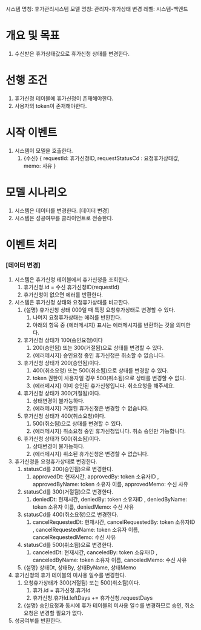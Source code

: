 시스템 명칭: 휴가관리시스템
모델 명칭: 관리자-휴가상태 변경
레벨:  시스템-백엔드

# 개요 및 목표
1. 수신받은 휴가상태값으로 휴가신청 상태를 변경한다.

# 선행 조건
1. 휴가신청 테이블에 휴가신청이 존재해야한다.
2. 사용자의 token이 존재해야한다.

# 시작 이벤트
1. 시스템이 모델을 호출한다.
	1. {수신} { requestId: 휴가신청ID, requestStatusCd : 요청휴가상태값, memo: 사유 }

# 모델 시나리오
1. 시스템은 데이터를 변경한다. [데이터 변경]
2. 시스템은 성공여부를 클라이언트로 전송한다.

# 이벤트 처리
### [데이터 변경]
1. 시스템은 휴가신청 테이블에서 휴가신청을 조회한다.
	1. 휴가신청.id = 수신 휴가신청ID(requestId)
	2. 휴가신청이 없으면 에러를 반환한다.
2. 시스템은 휴가신청 상태와 요청휴가상태를 비교한다.
	1. {설명} 휴가신청 상태 000일 때 특정 요청휴가상태로 변경할 수 있다.
		1. 나머지 요청휴가상태는 에러를 반환한다. 
		2. 아래의 항목 중 {에러메시지} 표시는 에러메시지를 반환하는 것을 의미한다.
	2. 휴가신청 상태가 100(승인요청)이다
		1. 200(승인됨) 또는 300(거절됨)으로 상태를 변경할 수 있다.
		2. {에러메시지} 승인요청 중인 휴가신청은 취소할 수 없습니다.
	3. 휴가신청 상태가 200(승인됨)이다.
		1. 400(취소요청) 또는 500(취소됨)으로 상태를 변경할 수 있다.
		2. token 권한이 사용자일 경우 500(취소됨)으로 상태를 변경할 수 없다.
		3. {에러메시지} 이미 승인된 휴가신청입니다. 취소요청을 해주세요.
	5. 휴가신청 상태가 300(거절됨)이다.
		1. 상태변경이 불가능하다.
		2. {에러메시지} 거절된 휴가신청은 변경할 수 없습니다.
	6. 휴가신청 상태가 400(취소요청)이다.
		1. 500(취소됨)으로 상태를 변경할 수 있다.
		2. {에러메시지} 취소요청 중인 휴가신청입니다. 취소 승인만 가능합니다.
	7. 휴가신청 상태가 500(취소됨)이다.
		1. 상태변경이 불가능하다.
		2. {에러메시지} 취소된 휴가신청은 변경할 수 없습니다.
3. 휴가신청을 요청휴가상태로 변경한다.
	1. statusCd를 200(승인됨)으로 변경한다.
		1. approvedDt:  현재시간, approvedBy: token 소유자ID , approvedByName: token 소유자 이름, approvedMemo: 수신 사유
	2. statusCd를 300(거절됨)으로 변경한다.
		1. deniedDt:  현재시간, deniedBy: token 소유자ID , deniedByName: token 소유자 이름, deniedMemo: 수신 사유
	3. statusCd를 400(취소요청)으로 변경한다.
		1. cancelRequestedDt:  현재시간, cancelRequestedBy: token 소유자ID , cancelRequestedName: token 소유자 이름, cancelRequestedMemo: 수신 사유
	4. statusCd를 500(취소됨)으로 변경한다.
		1. canceledDt:  현재시간, canceledBy: token 소유자ID , canceledByName: token 소유자 이름, canceledMemo: 수신 사유
	5. {설명} 상태Dt, 상태By, 상태ByName, 상태Memo
4. 휴가신청의 휴가 테이블의 미사용 일수를 변경한다.
	1. 요청휴가상태가 300(거절됨) 또는 500(취소됨)이다.
		1. 휴가.id = 휴가신청.휴가Id
		2. 휴가신청.휴가Id.leftDays += 휴가신청.requestDays
	2. {설명} 승인요청과 동시에 휴가 테이블의 미사용 일수를 변경하므로 승인, 취소요청은 변경할 필요가 없다.
5. 성공여부를 반환한다.
